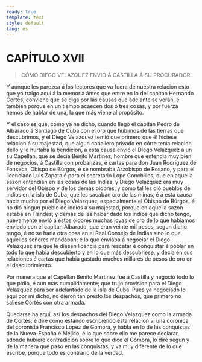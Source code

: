 ```yaml
---
ready: true
template: text
style: default
lang: es
---
```


# CAPÍTULO XVII

> CÓMO DIEGO VELAZQUEZ ENVIÓ Á CASTILLA Á SU PROCURADOR.

Y aunque les parezca á los lectores que va fuera de nuestra relacion
esto que yo traigo aquí á la memoria ántes que entre en lo del capitan
Hernando Cortés, conviene que se diga por las causas que adelante se
verán, é tambien porque en un tiempo acaecen dos ó tres cosas, y por
fuerza hemos de hablar de una, la que más viene al propósito.

Y el caso es que, como ya he dicho, cuando llegó el capitan Pedro
de Albarado á Santiago de Cuba con el oro que hubimos de las tierras
que descubrimos, y el Diego Velazquez temió que primero que él
hiciese relacion á su majestad, que algun caballero privado en córte
tenia relacion dello y le hurtaba la bendicion, á esta causa envió
el Diego Velazquez á un su Capellan, que se decia Benito Martinez,
hombre que entendia muy bien de negocios, á Castilla con probanzas,
é cartas para don Juan Rodriguez de Fonseca, Obispo de Búrgos, é se
nombraba Arzobispo de Rosano, y para el licenciado Luis Zapata é para
el secretario Lope Conchillos, que en aquella sazon entendian en las
cosas de las Indias, y Diego Velazquez era muy servidor del Obispo y
de los demás oidores, y como tal les dió pueblos de indios en la isla
de Cuba, que les sacaban oro de las minas, é á esta causa hacia mucho
por el Diego Velazquez, especialmente el Obispo de Búrgos, é no dió
ningun pueblo de indios á su majestad, porque en aquella sazon estaba
en Flandes; y demás de les haber dado los indios que dicho tengo,
nuevamente envió á estos oidores muchas joyas de oro de lo que habiamos
enviado con el capitan Albarado, que eran veinte mil pesos, segun dicho
tengo, é no se haria otra cosa en el Real Consejo de Indias sino lo
que aquellos señores mandaban; é lo que enviaba á negociar el Diego
Velazquez era que le diesen licencia para rescatar é conquistar é
poblar en todo lo que habia descubierto y en lo que más descubriese, y
decia en sus relaciones é cartas que habia gastado muchos millares de
pesos de oro en el descubrimiento.

Por manera que el Capellan Benito Martinez fué á Castilla y negoció
todo lo que pidió, é aun más cumplidamente; que trujo provision para
el Diego Velazquez para ser adelantado de la isla de Cuba. Pues ya
negociado lo aquí por mí dicho, no dieron tan presto los despachos, que
primero no saliese Cortés con otra armada.

Quedarse ha aquí, así los despachos del Diego Velazquez como la armada
de Cortés, é diré cómo estando escribiendo esta relacion vi una
corónica del coronista Francisco Lopez de Gómora, y habla en lo de las
conquistas de la Nueva-España é Méjico, é lo que sobre ello me parece
declarar, adonde hubiere contradicion sobre lo que dice el Gómora,
lo diré segun y de la manera que pasó en las conquistas, y va muy
diferente de lo que escribe, porque todo es contrario de la verdad.

